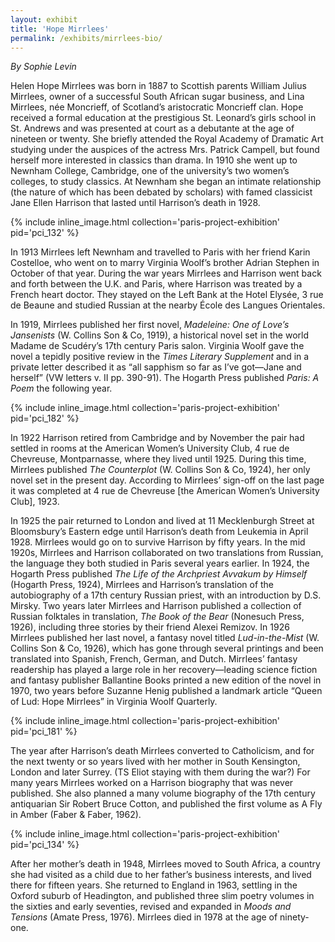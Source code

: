 ```yaml
---
layout: exhibit
title: 'Hope Mirrlees'
permalink: /exhibits/mirrlees-bio/
---
```

*By Sophie Levin*

Helen Hope Mirrlees was born in 1887 to Scottish parents William Julius Mirrlees, owner of a successful South African sugar business, and Lina Mirrlees, née Moncrieff, of Scotland’s aristocratic Moncrieff clan. Hope received a formal education at the prestigious St. Leonard’s girls school in St. Andrews and was presented at court as a debutante at the age of nineteen or twenty. She briefly attended the Royal Academy of Dramatic Art studying under the auspices of the actress Mrs. Patrick Campell, but found herself more interested in classics than drama. In 1910 she went up to Newnham College, Cambridge, one of the university’s two women’s colleges, to study classics. At Newnham she began an intimate relationship (the nature of which has been debated by scholars) with famed classicist Jane Ellen Harrison that lasted until Harrison’s death in 1928.

{% include inline_image.html collection='paris-project-exhibition' pid='pci_132' %}

In 1913 Mirrlees left Newnham and travelled to Paris with her friend Karin Costelloe, who went on to marry Virginia Woolf’s brother Adrian Stephen in October of that year. During the war years Mirrlees and Harrison went back and forth between the U.K. and Paris, where Harrison was treated by a French heart doctor. They stayed on the Left Bank at the Hotel Elysée, 3 rue de Beaune and studied Russian at the nearby École des Langues Orientales.

In 1919, Mirrlees published her first novel, *Madeleine: One of Love’s Jansenists* (W. Collins Son & Co, 1919), a historical novel set in the world Madame de Scudéry’s 17th century Paris salon. Virginia Woolf gave the novel a tepidly positive review in the *Times Literary Supplement* and in a private letter described it as “all sapphism so far as I’ve got—Jane and herself” (VW letters v. II pp. 390-91). The Hogarth Press published *Paris: A Poem* the following year.

{% include inline_image.html collection='paris-project-exhibition' pid='pci_182' %}

In 1922 Harrison retired from Cambridge and by November the pair had settled in rooms at the American Women’s University Club, 4 rue de Chevreuse, Montparnasse, where they lived until 1925. During this time, Mirrlees published *The Counterplot* (W. Collins Son & Co, 1924), her only novel set in the present day. According to Mirrlees’ sign-off on the last page it was completed at 4 rue de Chevreuse [the American Women’s University Club], 1923.

In 1925 the pair returned to London and lived at 11 Mecklenburgh Street at Bloomsbury’s Eastern edge until Harrison’s death from Leukemia in April 1928. Mirrlees would go on to survive Harrison by fifty years. In the mid 1920s, Mirrlees and Harrison collaborated on two translations from Russian, the language they both studied in Paris several years earlier. In 1924, the Hogarth Press published *The Life of the Archpriest Avvakum by Himself* (Hogarth Press, 1924), Mirrlees and Harrison’s translation of the autobiography of a 17th century Russian priest, with an introduction by D.S. Mirsky. Two years later Mirrlees and Harrison published a collection of Russian folktales in translation, *The Book of the Bear* (Nonesuch Press, 1926), including three stories by their friend Alexei Remizov. In 1926 Mirrlees published her last novel, a fantasy novel titled *Lud-in-the-Mist* (W. Collins Son & Co, 1926), which has gone through several printings and been translated into Spanish, French, German, and Dutch. Mirrlees’ fantasy readership has played a large role in her recovery—leading science fiction and fantasy publisher Ballantine Books printed a new edition of the novel in 1970, two years before Suzanne Henig published a landmark article “Queen of Lud: Hope Mirrlees” in Virginia Woolf Quarterly.

{% include inline_image.html collection='paris-project-exhibition' pid='pci_181' %}

The year after Harrison’s death Mirrlees converted to Catholicism, and for the next twenty or so years lived with her mother in South Kensington, London and later Surrey. (TS Eliot staying with them during the war?) For many years Mirrlees worked on a Harrison biography that was never published. She also planned a many volume biography of the 17th century antiquarian Sir Robert Bruce Cotton, and published the first volume as A Fly in Amber (Faber & Faber, 1962).

{% include inline_image.html collection='paris-project-exhibition' pid='pci_134' %}

After her mother’s death in 1948, Mirrlees moved to South Africa, a country she had visited as a child due to her father’s business interests, and lived there for fifteen years. She returned to England in 1963, settling in the Oxford suburb of Headington, and published three slim poetry volumes in the sixties and early seventies, revised and expanded in *Moods and Tensions* (Amate Press, 1976). Mirrlees died in 1978 at the age of ninety-one.
